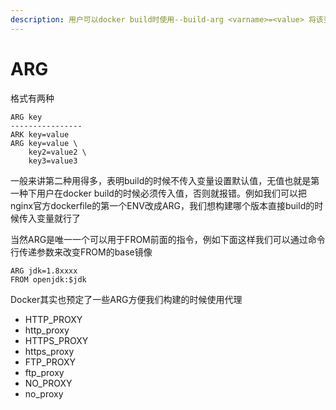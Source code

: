 ```yaml
---
description: 用户可以docker build时使用--build-arg <varname>=<value> 将该变量传递给构建器替换默认变量
---
```


# ARG

格式有两种

```text
ARG key
----------------
ARK key=value
ARG key=value \
    key2=value2 \
    key3=value3 
```

一般来讲第二种用得多，表明build的时候不传入变量设置默认值，无值也就是第一种下用户在docker build的时候必须传入值，否则就报错。例如我们可以把nginx官方dockerfile的第一个ENV改成ARG，我们想构建哪个版本直接build的时候传入变量就行了

当然ARG是唯一一个可以用于FROM前面的指令，例如下面这样我们可以通过命令行传递参数来改变FROM的base镜像

```text
ARG jdk=1.8xxxx
FROM openjdk:$jdk
```

Docker其实也预定了一些ARG方便我们构建的时候使用代理

* HTTP\_PROXY 
* http\_proxy 
* HTTPS\_PROXY 
* https\_proxy 
* FTP\_PROXY 
* ftp\_proxy 
* NO\_PROXY 
* no\_proxy

